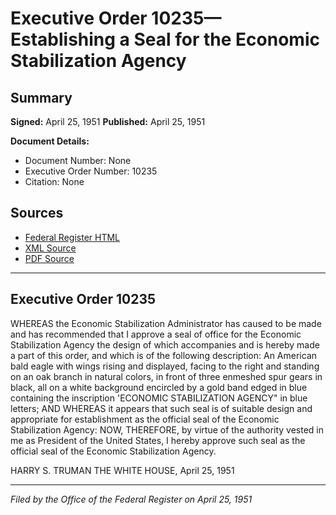 # Executive Order 10235—Establishing a Seal for the Economic Stabilization Agency

## Summary

**Signed:** April 25, 1951
**Published:** April 25, 1951

**Document Details:**
- Document Number: None
- Executive Order Number: 10235
- Citation: None

## Sources
- [Federal Register HTML](https://www.presidency.ucsb.edu/documents/executive-order-10235-establishing-seal-for-the-economic-stabilization-agency)
- [XML Source](None)
- [PDF Source](None)

---

## Executive Order 10235

WHEREAS the Economic Stabilization Administrator has caused to be made and has recommended that I approve a seal of office for the Economic Stabilization Agency the design of which accompanies and is hereby made a part of this order, and which is of the following description:
An American bald eagle with wings rising and displayed, facing to the right and standing on an oak branch in natural colors, in front of three enmeshed spur gears in black, all on a white background encircled by a gold band edged in blue containing the inscription 'ECONOMIC STABILIZATION AGENCY" in blue letters;
AND WHEREAS it appears that such seal is of suitable design and appropriate for establishment as the official seal of the Economic Stabilization Agency:
NOW, THEREFORE, by virtue of the authority vested in me as President of the United States, I hereby approve such seal as the official seal of the Economic Stabilization Agency.

HARRY S. TRUMAN
THE WHITE HOUSE,
April 25, 1951

---

*Filed by the Office of the Federal Register on April 25, 1951*
